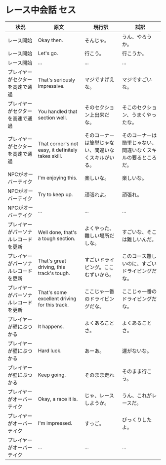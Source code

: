 # レース中会話 セス

| 状況                 | 原文                                                 | 現行訳                        | 試訳                             |
| ------------------ | -------------------------------------------------- | -------------------------- | ------------------------------ |
| レース開始              | Okay then.                                         | そんじゃ。                      | うん、やろうか。                       |
| レース開始              | Let's go.                                          | 行こう。                       | 行こうか。                          |
| レース開始              | ...                                                | ...                        | …                              |
| プレイヤーがセクターを高速で通過   | That's seriously impressive.                       | マジですげえな。                   | マジですごいな。                       |
| プレイヤーがセクターを高速で通過   | You handled that section well.                     | そのセクション上出来だな。              | そこのセクション、うまくやったな。              |
| プレイヤーがセクターを高速で通過   | That corner's not easy, it definitely takes skill. | そのコーナーは簡単じゃない、間違いなくスキルがいる。 | そのコーナーは簡単じゃない、間違いなくスキルの要るところだ。 |
| NPCがオーバーテイク        | I'm enjoying this.                                 | 楽しいな。                      | 楽しいな。                          |
| NPCがオーバーテイク        | Try to keep up.                                    | 頑張れよ。                      | 頑張れ。                           |
| NPCがオーバーテイク        | ...                                                | ...                        | …                              |
| プレイヤーがパーソナルレコードを更新 | Well done, that's a tough section.                 | よくやった、難しい場所だしな。            | すごいな、そこは難しいんだ。                 |
| プレイヤーがパーソナルレコードを更新 | That's great driving, this track's tough.          | すごいドライビング。ここむずいから。         | このコース難しいのに、すごいドライビングだな。        |
| プレイヤーがパーソナルレコードを更新 | That's some excellent driving for this track.      | ここじゃ一番のドライビングだな。           | ここじゃ一番のドライビングだな。               |
| プレイヤーが壁にぶつかる       | It happens.                                        | よくあることさ。                   | よくあることさ。                       |
| プレイヤーが壁にぶつかる       | Hard luck.                                         | あーあ。                       | 運がないな。                         |
| プレイヤーが壁にぶつかる       | Keep going.                                        | そのまま走れ                     | そのまま行こう。                       |
| プレイヤーがオーバーテイク      | Okay, a race it is.                                | じゃ、レースしようか。                | うん、これがレースだ。                    |
| プレイヤーがオーバーテイク      | I'm impressed.                                     | すっご。                       | びっくりしたよ。                       |
| プレイヤーがオーバーテイク      | ...                                                | ...                        | …                              |
